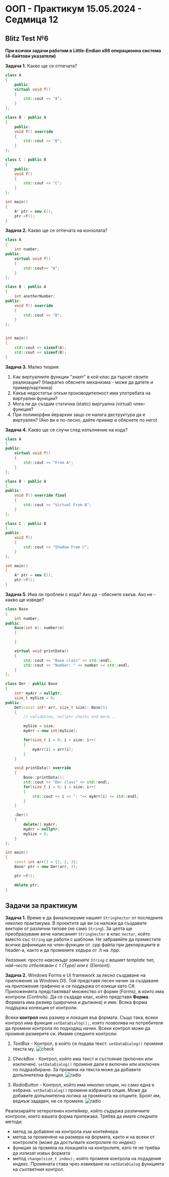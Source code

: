 # OOП - Практикум 15.05.2024 - Седмица 12

## Blitz Test №6

**При всички задачи работим в Little-Endian x86 операционна система (4-байтови указатели)** 

**Задача 1.** Какво ще се отпечата?
```c++
class A
{
    public:
    virtual void f()
    {
        std::cout << "A";
    }
};

class B : public A
{
    public:
    void f() override
    {
        std::cout << "B";
    }
};

class C : public B
{
    public:
    void f()
    {
        std::cout << "C";
    }
};

int main()
{
    A* ptr = new C();
    ptr->f();
}
```

**Задача 2.** Какво ще се отпечата на конзолата?
```c++
class A
{
    int number;
public:
    virtual void f()
    {
        std::cout<< "A";
    }
};

class B : public A
{
    int anotherNumber;
public:
    void f() override
    {
        std::cout << "B";
    }
};


int main()
{
    std::cout << sizeof(A);
    std::cout << sizeof(B);
}
```

**Задача 3.** Малко теория:
1) Как виртуалните функции "знаят" в кой клас да търсят своите реализации? (Накратко обяснете механизма - може да датете и пример/картинка)
2) Kакъв недостатък откъм производителност има употребата на виртуални функции?
3) Мога ли да създам статична (static) виртуална (virtual) член-функция?
4) При полиморфни йерархии защо се налага деструктура да е виртуален? (Ако ви е по-лесно, дайте пример и обяснете по него)

**Задача 4.** Какво ще се случи след изпълнение на кода?
```c++
class A
{
public:
    virtual void f()
    {
        std::cout << "From A";
    }
};

class B : public A
{
public:
    void f() override final
    {
        std::cout << "Virtual From B";
    }
};

class C : public B
{
public:
    void f()
    {
        std::cout << "Shadow From C";
    }
};

int main()
{
    A* ptr = new C();
    ptr->f();
}
```

**Задача 5.** Има ли проблем с кода? Ако да - обяснете какъв. Ако не - какво ще изведе?
```c++
class Base
{
    int number;
public:
    Base(int n): number(n)
    {

    }

    virtual void printData()
    {
        std::cout << "Base class" << std::endl;
        std::cout << "Number: " << number << std::endl;
    }
};

class Der : public Base
{
    int* myArr = nullptr;
    size_t mySize = 0;
public:
    Det(const int* arr, size_t size): Base(5)
    {
        // validation, nullptr checks and more...

        mySize = size;
        myArr = new int[mySize];

        for(size_t i = 0; i < size; i++)
        {
            myArr[i] = arr[i];
        }        
    }

    void printData() override
    {
        Base::printData();
        std::cout << "Der class" << std::endl;
        for(size_t i = 0; i < size; i++)
        {
            std::cout << i << ": "<< myArr[i] << std::endl;
        }  
    }

    ~Der()
    {
        delete[] myArr;
        myArr = nullptr;
        mySize = 0;
    }
};

int main()
{
    const int arr[] = {1, 2, 3};
    Base* ptr = new Der(arr, 3);

    ptr->f();

    delete ptr;
}
```

## Задачи за практикум
**Задача 1.** Време е да финализираме нашият `StringVector` от последните няколко практикума. В проектите ще ви се наложи да създавате вектори от различни типове (не само `String`). За целта ще преобразуваме вече написаният `StringVector` в клас `Vector`, който вместо със `String` ще работи с шаблони. Не забравяйте да преместите всички дефиниции на член-функции от *.cpp* файла при декларациите в header-а, както и да промените хедъра от *.h* на *.hpp*.

*Указания: просто навсякъде заменяте `String` с вашият template тип, най-често отбелязван с `T` (Type) или `E` (Element).*

**Задача 2.** Windows Forms е UI framework за лесно създаване на приложения за Windows OS. Той
представя лесен начин за създаване на приложения графично и се поддържа от езикци като C#. Приложенията представляват множество от форми (Forms), в които има контроли (Controls).
Да се създаде клас, който представя **Форма**. Формата има размер (широчина и дължина) и име. Всяка форма поддържа колекция от контроли.

Всеки **контрол** има размер и локация във формата. Също така, всеки контрол има функция `setDataDialog();`, която позволява на потребителя да промени контрола по подходящ начин. Всеки контрол може да променя размерите си. Имаме следните контроли:

1. *TextBox* - Контрол, в който се подава текст. `setDataDialog()` променя текста му.
![check](https://i.stack.imgur.com/AhOpr.jpg)
1. *CheckBox* - Контрол, който има текст и състояние (включен или изключен).
    `setDataDialog()` променя дали е включен или изключен по подразбиране. За промяна на текста може да добавите допълнителна функция.
    ![radio](https://images.theengineeringprojects.com/image/main/2017/10/C-CheckBox-9.png)
    
2. *RadioButton* - Контрол, който има няколко опции, но само една е избрана.
    `setDataDialog()` променя избраната опция. Може да добавите допълнителна логика за промяната на опциите. Броят им, веднъж зададен, не се променя.
    ![radio](https://i.stack.imgur.com/EyNQT.png)

Реализирайте хетерогенен контейнер, който съдържа различните контроли, които вашата форма притежава. 
Трябва да имате следните методи:
- метод за добавяне на контрола към контейнера
- метод за променяне на размера на формата, както и на всеки от контролите (може да достъпвате контролите по индекс)
- функция за промяна на локацията на контролите, като те не трябва да излизат извън формата
- метод `change(size_t index);` който променя контрола на подадения индекс. Промяната става чрез извикване на `setDataDialog` функцията на съответния контрол.